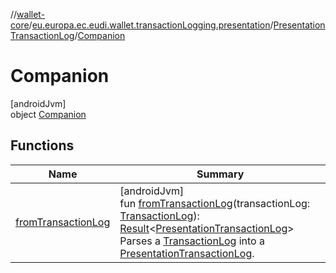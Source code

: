 //[wallet-core](../../../../index.md)/[eu.europa.ec.eudi.wallet.transactionLogging.presentation](../../index.md)/[PresentationTransactionLog](../index.md)/[Companion](index.md)

# Companion

[androidJvm]\
object [Companion](index.md)

## Functions

| Name | Summary |
|---|---|
| [fromTransactionLog](from-transaction-log.md) | [androidJvm]<br>fun [fromTransactionLog](from-transaction-log.md)(transactionLog: [TransactionLog](../../../eu.europa.ec.eudi.wallet.transactionLogging/-transaction-log/index.md)): [Result](https://kotlinlang.org/api/latest/jvm/stdlib/kotlin-stdlib/kotlin/-result/index.html)&lt;[PresentationTransactionLog](../index.md)&gt;<br>Parses a [TransactionLog](../../../eu.europa.ec.eudi.wallet.transactionLogging/-transaction-log/index.md) into a [PresentationTransactionLog](../index.md). |
